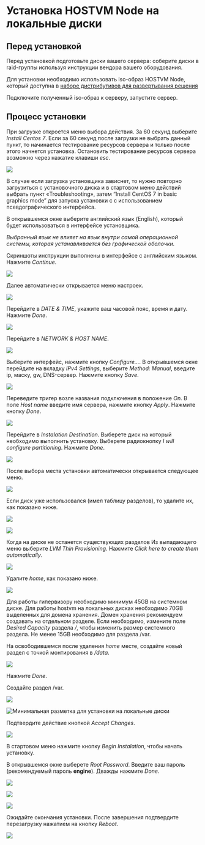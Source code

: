 # Установка HOSTVM Node на локальные диски

## Перед установкой

Перед установкой подготовьте диски вашего сервера: соберите диски в raid-группы используя инструкции вендора вашего оборудования.

Для установки необходимо использовать iso-образ HOSTVM Node, который доступна в [наборе дистрибутивов для развертывания решения](https://reestr.hostco.ru/downloads)

Подключите полученный iso-образ к серверу, запустите сервер.

## Процесс установки

При загрузке откроется меню выбора действия. За 60 секунд выберите _Install Centos 7_. Если за 60 секунд после загрузки не выбрать данный пункт, то начинается тестирование ресурсов сервера и только после этого начнется установка. Остановить тестирование ресурсов сервера возможно через нажатие клавиши _esc_. 

![](../.gitbook/assets/screenshot_2.png)

В случае если загрузка установщика зависнет, то нужно повторно загрузиться с установочного диска и в стартовом меню действий выбрать пункт «Troubleshooting», затем “Install CentOS 7 in basic graphics mode” для запуска установки с с использованием псевдографического интерфейса.

В открывшемся окне выберите английский язык \(English\), который будет использоваться в интерфейсе установщика.

_Выбранный язык не влияет на язык внутри самой операционной системы, которая устанавливается без графической оболочки._

Скриншоты инструкции выполнены в интерфейсе с английским языком. Нажмите _Continue_.

![](../.gitbook/assets/screenshot_3.png)

Далее автоматически открывается меню настроек.

![](../.gitbook/assets/screenshot_4.png)

Перейдите в _DATE & TIME_, укажите ваш часовой пояс, время и дату. Нажмите _Done_.

![](../.gitbook/assets/screenshot_5.png)

Перейдите в _NETWORK & HOST NAME_.

![](../.gitbook/assets/screenshot_6.png)

Выберите интерфейс, нажмите кнопку _Configure..._. В открывшемся окне перейдите на вкладку _IPv4 Settings_, выберите _Method: Manual_, введите ip, маску, gw, DNS-сервер. Нажмите кнопку _Save_.

![](../.gitbook/assets/screenshot_8.png)

Переведите тригер возле названия подключения в положение _On_. В поле _Host name_ введите имя сервера, нажмите кнопку _Apply_. Нажмите кнопку _Done_.

![](../.gitbook/assets/screenshot_9.png)

Перейдите в _Instalation Destination_. Выберете диск на который необходимо выполнить установку. Выберете радиокнопку _I will configure partitioning_. Нажмите _Done_.

![](../.gitbook/assets/screenshot_10.png)

После выбора места установки автоматически открывается следующее меню.

![](../.gitbook/assets/screenshot_11.png)

Если диск уже использовался \(имел таблицу разделов\), то удалите их, как показано ниже.

![](../.gitbook/assets/screenshot_15.png)

![](../.gitbook/assets/screenshot_12.png)

Когда на диске не останется существующих разделов Из выпадающего меню выберите _LVM Thin Provisioning._ Нажмите _Click here to create them automatically_. 

![](../.gitbook/assets/screenshot_18.png)

Удалите _home_, как показано ниже.

![](../.gitbook/assets/screenshot_19.png)

Для работы гипервизору необходимо минимум 45GB на системном диске. Для работы hostvm на локальных дисках необходимо 70GB выделенных для домена хранения. Домен хранения рекомендуем создавать на отдельном разделе. Если необходимо, измените поле _Desired Capacity_ раздела _/_, чтобы изменить размер системного раздела. Не менее 15GB необходимо для раздела /var.

На освободившемся после удаления _home_ месте, создайте новый раздел с точкой монтирования в _/data_.

![](../.gitbook/assets/111.png)

Нажмите _Done_.

Создайте раздел /var.

![](../.gitbook/assets/screenshot_22.png)

![&#x41C;&#x438;&#x43D;&#x438;&#x43C;&#x430;&#x43B;&#x44C;&#x43D;&#x430;&#x44F; &#x440;&#x430;&#x437;&#x43C;&#x435;&#x442;&#x43A;&#x430; &#x434;&#x43B;&#x44F; &#x443;&#x441;&#x442;&#x430;&#x43D;&#x43E;&#x432;&#x43A;&#x438; &#x43D;&#x430; &#x43B;&#x43E;&#x43A;&#x430;&#x43B;&#x44C;&#x43D;&#x44B;&#x435; &#x434;&#x438;&#x441;&#x43A;&#x438;](../.gitbook/assets/screenshot_23.png)

Подтвердите действие кнопкой _Accept Changes_.

![](../.gitbook/assets/screenshot_24.png)

В стартовом меню нажмите кнопку _Begin Instalation_, чтобы начать установку.

В открывшемся окне выберете _Root Password_. Введите ваш пароль \(рекомендуемый пароль **engine**\). Дважды нажмите _Done_.

![](../.gitbook/assets/screenshot_25.png)

![](../.gitbook/assets/screenshot_27.png)

![](../.gitbook/assets/screenshot_28.png)

Ожидайте окончания установки. После завершения подтвердите перезагрузку нажатием на кнопку _Reboot_.

![](../.gitbook/assets/screenshot_30.png)

